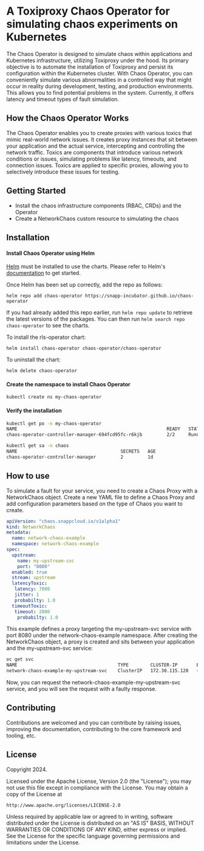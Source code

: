 # A Toxiproxy Chaos Operator for simulating chaos experiments on Kubernetes
The Chaos Operator is designed to simulate chaos within applications and Kubernetes infrastructure, utilizing Toxiproxy under the hood. Its primary objective is to automate the installation of Toxiproxy and persist its configuration within the Kubernetes cluster.
With Chaos Operator, you can conveniently simulate various abnormalities in a controlled way that might occur in reality during development, testing, and production environments. This allows you to find potential problems in the system. Currently, it offers latency and timeout types of fault simulation.


## How the Chaos Operator Works
The Chaos Operator enables you to create proxies with various toxics that mimic real-world network issues. It creates proxy instances that sit between your application and the actual service, intercepting and controlling the network traffic. Toxics are components that introduce various network conditions or issues, simulating problems like latency, timeouts, and connection issues. Toxics are applied to specific proxies, allowing you to selectively introduce these issues for testing.

## Getting Started

* Install the chaos infrastructure components (RBAC, CRDs) and the Operator 
* Create a NetworkChaos custom resource to simulating the chaos

## Installation

#### Install Chaos Operator using Helm

[Helm](https://helm.sh) must be installed to use the charts. Please refer to
Helm's [documentation](https://helm.sh/docs) to get started.

Once Helm has been set up correctly, add the repo as follows:

```shell
helm repo add chaos-operator https://snapp-incubator.github.io/chaos-operator
```

If you had already added this repo earlier, run `helm repo update` to retrieve
the latest versions of the packages. You can then run `helm search repo
chaos-operator` to see the charts.

To install the rls-operator chart:

```shell
helm install chaos-operator chaos-operator/chaos-operator
```

To uninstall the chart:

```shell
helm delete chaos-operator
```


#### Create the namespace to install Chaos Operator

```
kubectl create ns my-chaos-operator
```

#### Verify the installation

```bash
kubectl get po -n my-chaos-operator
NAME                                                       READY   STATUS    RESTARTS          AGE
chaos-operator-controller-manager-694fcd95fc-r6kjb         2/2     Running   0                 1d
```
```bash
kubectl get sa -n chaos
NAME                                      SECRETS   AGE
chaos-operator-controller-manager         2         1d
```

## How to use
To simulate a fault for your service, you need to create a Chaos Proxy with a NetworkChaos object. Create a new YAML file to define a Chaos Proxy and add configuration parameters based on the type of Chaos you want to create.

```yaml
apiVersion: "chaos.snappcloud.io/v1alpha1"
kind: NetworkChaos
metadata:
  name: network-chaos-example
  namespace: network-chaos-example
spec:
  upstream:   
    name: my-upstream-svc
    port: "8080"
  enabled: true
  stream: upstream
  latencyToxic:
   latency: 7000
   jitter: 1
   probabilty: 1.0
  timeoutToxic:
   timeout: 2000
    probabilty: 1.0
```
This example defines a proxy targeting the my-upstream-svc service with port 8080 under the network-chaos-example namespace.
After creating the NetworkChaos object, a proxy is created and sits between your application and the my-upstream-svc service:

```bash
oc get svc 
NAME                                     TYPE        CLUSTER-IP       EXTERNAL-IP   PORT(S)     AGE
network-chaos-example-my-upstream-svc    ClusterIP   172.30.115.120   <none>        38861/TCP   2h
```
Now, you can request the network-chaos-example-my-upstream-svc service, and you will see the request with a faulty response.

## Contributing
Contributions are welcomed and you can contribute by raising issues, improving the documentation, contributing to the core framework and tooling, etc.

## License

Copyright 2024.

Licensed under the Apache License, Version 2.0 (the "License");
you may not use this file except in compliance with the License.
You may obtain a copy of the License at

    http://www.apache.org/licenses/LICENSE-2.0

Unless required by applicable law or agreed to in writing, software
distributed under the License is distributed on an "AS IS" BASIS,
WITHOUT WARRANTIES OR CONDITIONS OF ANY KIND, either express or implied.
See the License for the specific language governing permissions and
limitations under the License.

